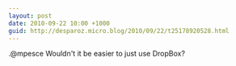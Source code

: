 ```yaml
---
layout: post
date: 2010-09-22 10:00 +1000
guid: http://desparoz.micro.blog/2010/09/22/t25178920528.html
---
```

.@mpesce Wouldn't it be easier to just use DropBox?
